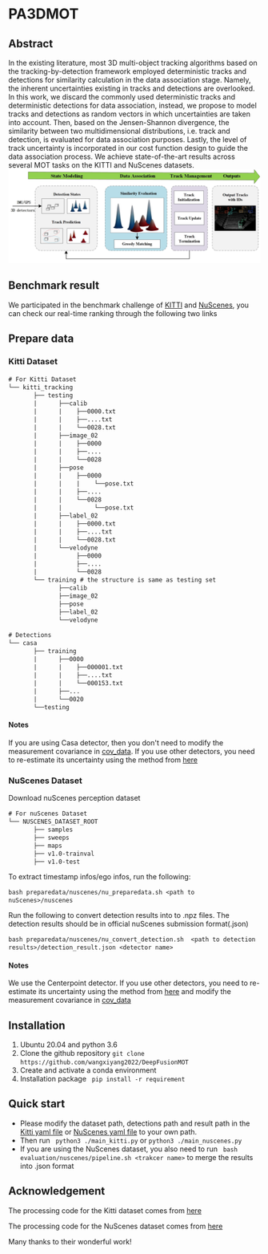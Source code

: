 # PA3DMOT

## Abstract
In the existing literature, most 3D multi-object tracking algorithms based on the tracking-by-detection framework employed deterministic tracks and detections for similarity calculation in the data association stage. Namely, the inherent uncertainties existing in tracks and detections are overlooked. In this work, we discard the commonly used deterministic tracks and deterministic detections for data association, instead, we propose to model tracks and detections as random vectors in which uncertainties are taken into account. Then, based on the Jensen-Shannon divergence, the similarity between two multidimensional distributions, i.e. track and detection, is evaluated for data association purposes. Lastly, the level of track uncertainty is incorporated in our cost function design to guide the data association process. We achieve state-of-the-art results across several MOT tasks on the KITTI and NuScenes datasets.
![img.png](img.jpg)

## Benchmark result
We participated in the benchmark challenge of [KITTI](https://www.cvlibs.net/datasets/kitti/eval_tracking.php) and [NuScenes](https://www.nuscenes.org/tracking?externalData=all&mapData=all&modalities=Any), you can check our real-time ranking through the following two links

## Prepare data
### Kitti Dataset
``` 
# For Kitti Dataset    
└── kitti_tracking
       ├── testing 
       |      ├──calib
       |      |    ├──0000.txt
       |      |    ├──....txt
       |      |    └──0028.txt
       |      ├──image_02
       |      |    ├──0000
       |      |    ├──....
       |      |    └──0028
       |      ├──pose
       |      |    ├──0000
       |      |    |    └──pose.txt
       |      |    ├──....
       |      |    └──0028
       |      |         └──pose.txt
       |      ├──label_02
       |      |    ├──0000.txt
       |      |    ├──....txt
       |      |    └──0028.txt
       |      └──velodyne
       |           ├──0000
       |           ├──....
       |           └──0028      
       └── training # the structure is same as testing set
              ├──calib
              ├──image_02
              ├──pose
              ├──label_02
              └──velodyne 
```
```
# Detections
└── casa
       ├── training
       |      ├──0000
       |      |    ├──000001.txt
       |      |    ├──....txt
       |      |    └──000153.txt
       |      ├──...
       |      └──0020
       └──testing 
```
#### Notes
If you are using Casa detector, then you don't need to modify the measurement covariance in [cov_data](./tracking/cov_data.py). If you use other detectors, you need to re-estimate its uncertainty using the method from [here](https://arxiv.org/abs/2001.05673)

### NuScenes Dataset

Download nuScenes perception dataset
```
# For nuScenes Dataset         
└── NUSCENES_DATASET_ROOT
       ├── samples       
       ├── sweeps       
       ├── maps         
       ├── v1.0-trainval 
       ├── v1.0-test
```
To extract timestamp infos/ego infos, run the following:

```
bash preparedata/nuscenes/nu_preparedata.sh <path to nuScenes>/nuscenes
```

Run the following to convert detection results into to .npz files. The detection results should be in official nuScenes submission format(.json)

```
bash preparedata/nuscenes/nu_convert_detection.sh  <path to detection results>/detection_result.json <detector name>

```
#### Notes
We use the Centerpoint detector. If you use other detectors, you need to re-estimate its uncertainty using the method  from [here](https://arxiv.org/abs/2001.05673) and modify the measurement covariance in [cov_data](./tracking/cov_data.py)
## Installation
1. Ubuntu 20.04 and python 3.6
2. Clone the github repository ```git clone https://github.com/wangxiyang2022/DeepFusionMOT```
3. Create and activate a conda environment
4. Installation package ``` pip install -r requirement```
## Quick start
* Please modify the dataset path, detections path and result path in the [Kitti yaml file](./config/kitti.yaml) or [NuScenes yaml file](./config/nuscenes.yaml)
to your own path.
* Then run ``` python3 ./main_kitti.py```  or ``` python3 ./main_nuscenes.py ```
* If you are using the NuScenes dataset, you also need to run ``` bash evaluation/nuscenes/pipeline.sh <trakcer name>``` to merge the results into .json format

## Acknowledgement

The processing code for the  Kitti dataset comes from [here](https://github.com/hailanyi/3D-Multi-Object-Tracker)

The processing code for the  NuScenes dataset comes from  [here](https://github.com/ImmortalTracker/ImmortalTracker)

Many thanks to their wonderful work!

